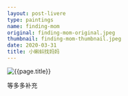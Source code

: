 ```yaml
---
layout: post-livere
type: paintings
name: finding-mom
original: finding-mom-original.jpeg
thumbnail: finding-mom-thumbnail.jpeg
date: 2020-03-31
title: 小蝌蚪找妈妈
---
```


![{{page.title}}](/gallery/{{page.type}}/{{page.original}})

等多多补充